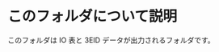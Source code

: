 <!--
Filename:       README.md
Author:         Shiro Takeda
e-mail          <shiro.takeda@gmail.com>
First-written:  <2020-11-29>
Time-stamp:     <2021-12-27 23:08:27 st>
-->

このフォルダについて説明
==============================

このフォルダは IO 表と 3EID データが出力されるフォルダです。






<!--
--------------------
Local Variables:
mode: markdown
fill-column: 80
coding: utf-8-dos
End:
-->

